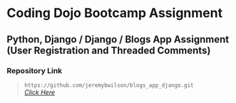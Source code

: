 # Coding Dojo Bootcamp Assignment
## Python, Django / Django / Blogs App Assignment (User Registration and Threaded Comments)

### Repository Link

> ``` https://github.com/jeremybwilson/blogs_app_django.git ```<br>
> _[Click Here](https://github.com/jeremybwilson/blogs_app_django.git)_